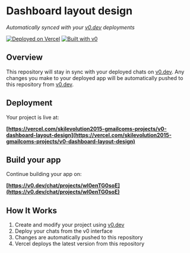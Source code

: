 # Dashboard layout design

*Automatically synced with your [v0.dev](https://v0.dev) deployments*

[![Deployed on Vercel](https://img.shields.io/badge/Deployed%20on-Vercel-black?style=for-the-badge&logo=vercel)](https://vercel.com/skilevolution2015-gmailcoms-projects/v0-dashboard-layout-design)
[![Built with v0](https://img.shields.io/badge/Built%20with-v0.dev-black?style=for-the-badge)](https://v0.dev/chat/projects/wl0enTG0soE)

## Overview

This repository will stay in sync with your deployed chats on [v0.dev](https://v0.dev).
Any changes you make to your deployed app will be automatically pushed to this repository from [v0.dev](https://v0.dev).

## Deployment

Your project is live at:

**[https://vercel.com/skilevolution2015-gmailcoms-projects/v0-dashboard-layout-design](https://vercel.com/skilevolution2015-gmailcoms-projects/v0-dashboard-layout-design)**

## Build your app

Continue building your app on:

**[https://v0.dev/chat/projects/wl0enTG0soE](https://v0.dev/chat/projects/wl0enTG0soE)**

## How It Works

1. Create and modify your project using [v0.dev](https://v0.dev)
2. Deploy your chats from the v0 interface
3. Changes are automatically pushed to this repository
4. Vercel deploys the latest version from this repository